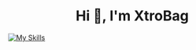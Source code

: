 <h1 align="center">Hi 👋, I'm XtroBag</h1>

[![My Skills](https://skillicons.dev/icons?i=js,ts,prisma,yarn,npm,nodejs,linux,git,discord)](https://skillicons.dev)
